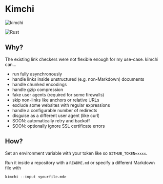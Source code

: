 # Kimchi
![kimchi](https://cdn.emojidex.com/emoji/seal/kimchi.png "kimchi")

![Rust](https://github.com/wgalyen/kimchi/workflows/Rust/badge.svg)

## Why?

The existing link checkers were not flexible enough for my use-case.
kimchi can...

- run fully asynchronously
- handle links inside unstructured (e.g. non-Markdown) documents
- handle chunked encodings
- handle gzip compression
- fake user agents (required for some firewalls)
- skip non-links like anchors or relative URLs
- exclude some websites with regular expressions
- handle a configurable number of redirects
- disguise as a different user agent (like curl)
- SOON: automatically retry and backoff
- SOON: optionally ignore SSL certificate errors

## How?

Set an environment variable with your token like so `GITHUB_TOKEN=xxxx`.

Run it inside a repository with a `README.md` or specify a different Markdown
file with

```
kimchi --input <yourfile.md>
```
